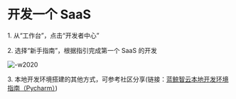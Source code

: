 # 开发一个 SaaS

1\. 从“工作台”，点击“开发者中心”

2\. 选择“新手指南”，根据指引完成第一个 SaaS 的开发

![-w2020](../assets/image061.png)

3\. 本地开发环境搭建的其他方式，可参考社区分享(链接：[蓝鲸智云本地开发环境指南（Pycharm）](http://bk.tencent.com/s-mart/community/question/18))
